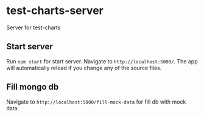 # test-charts-server

Server for test-charts

## Start server

Run `npm start` for start server. Navigate to `http://localhost:5000/`. The app will automatically reload if you change any of the source files.

## Fill mongo db

 Navigate to `http://localhost:5000/fill-mock-data` for fill db with mock data.
